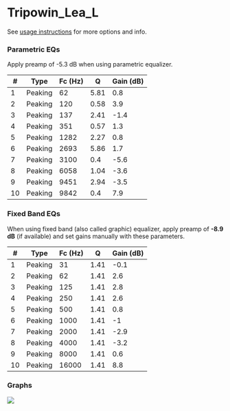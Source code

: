 # Tripowin_Lea_L
See [usage instructions](https://github.com/jaakkopasanen/AutoEq#usage) for more options and info.

### Parametric EQs
Apply preamp of -5.3 dB when using parametric equalizer.

|   # | Type    |   Fc (Hz) |    Q |   Gain (dB) |
|-----|---------|-----------|------|-------------|
|   1 | Peaking |        62 | 5.81 |         0.8 |
|   2 | Peaking |       120 | 0.58 |         3.9 |
|   3 | Peaking |       137 | 2.41 |        -1.4 |
|   4 | Peaking |       351 | 0.57 |         1.3 |
|   5 | Peaking |      1282 | 2.27 |         0.8 |
|   6 | Peaking |      2693 | 5.86 |         1.7 |
|   7 | Peaking |      3100 | 0.4  |        -5.6 |
|   8 | Peaking |      6058 | 1.04 |        -3.6 |
|   9 | Peaking |      9451 | 2.94 |        -3.5 |
|  10 | Peaking |      9842 | 0.4  |         7.9 |

### Fixed Band EQs
When using fixed band (also called graphic) equalizer, apply preamp of **-8.9 dB** (if available) and set gains manually with these parameters.

|   # | Type    |   Fc (Hz) |    Q |   Gain (dB) |
|-----|---------|-----------|------|-------------|
|   1 | Peaking |        31 | 1.41 |        -0.1 |
|   2 | Peaking |        62 | 1.41 |         2.6 |
|   3 | Peaking |       125 | 1.41 |         2.8 |
|   4 | Peaking |       250 | 1.41 |         2.6 |
|   5 | Peaking |       500 | 1.41 |         0.8 |
|   6 | Peaking |      1000 | 1.41 |        -1   |
|   7 | Peaking |      2000 | 1.41 |        -2.9 |
|   8 | Peaking |      4000 | 1.41 |        -3.2 |
|   9 | Peaking |      8000 | 1.41 |         0.6 |
|  10 | Peaking |     16000 | 1.41 |         8.8 |

### Graphs
![](./Tripowin_Lea_L.png)
